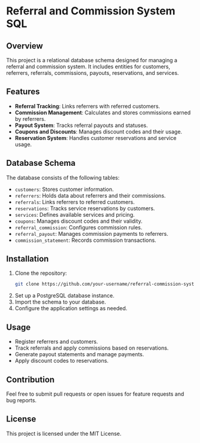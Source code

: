 # Referral and Commission System SQL

## Overview
This project is a relational database schema designed for managing a referral and commission system. It includes entities for customers, referrers, referrals, commissions, payouts, reservations, and services.

## Features
- **Referral Tracking**: Links referrers with referred customers.
- **Commission Management**: Calculates and stores commissions earned by referrers.
- **Payout System**: Tracks referral payouts and statuses.
- **Coupons and Discounts**: Manages discount codes and their usage.
- **Reservation System**: Handles customer reservations and service usage.

## Database Schema
The database consists of the following tables:
- `customers`: Stores customer information.
- `referrers`: Holds data about referrers and their commissions.
- `referrals`: Links referrers to referred customers.
- `reservations`: Tracks service reservations by customers.
- `services`: Defines available services and pricing.
- `coupons`: Manages discount codes and their validity.
- `referral_commission`: Configures commission rules.
- `referral_payout`: Manages commission payments to referrers.
- `commission_statement`: Records commission transactions.

## Installation
1. Clone the repository:
   ```sh
   git clone https://github.com/your-username/referral-commission-system.git
   ```
2. Set up a PostgreSQL database instance.
3. Import the schema to your database.
4. Configure the application settings as needed.

## Usage
- Register referrers and customers.
- Track referrals and apply commissions based on reservations.
- Generate payout statements and manage payments.
- Apply discount codes to reservations.

## Contribution
Feel free to submit pull requests or open issues for feature requests and bug reports.

## License
This project is licensed under the MIT License.

